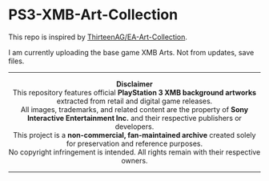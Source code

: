 # PS3-XMB-Art-Collection

This repo is inspired by [ThirteenAG/EA-Art-Collection](https://github.com/ThirteenAG/EA-Art-Collection).

I am currently uploading the base game XMB Arts. Not from updates, save files.

---

<p align="center">
  <b>Disclaimer</b><br>
  This repository features official <b>PlayStation&nbsp;3 XMB background artworks</b> extracted from retail and digital game releases.<br>
  All images, trademarks, and related content are the property of <b>Sony Interactive Entertainment Inc.</b> and their respective publishers or developers.<br>
  This project is a <b>non-commercial, fan-maintained archive</b> created solely for preservation and reference purposes.<br>
  No copyright infringement is intended. All rights remain with their respective owners.
</p>

---

